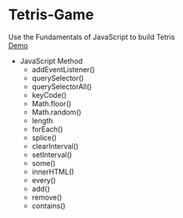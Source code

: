 # Tetris-Game
 Use the Fundamentals of JavaScript to build Tetris  
 [Demo](https://timchen0409.github.io/Tetris-Game/)


* JavaScript Method
  * addEventListener()
  * querySelector()
  * querySelectorAll()
  * keyCode()
  * Math.floor()
  * Math.random()
  * length
  * forEach()
  * splice()
  * clearInterval()
  * setInterval()
  * some()
  * innerHTML()
  * every()
  * add()
  * remove()
  * contains()
